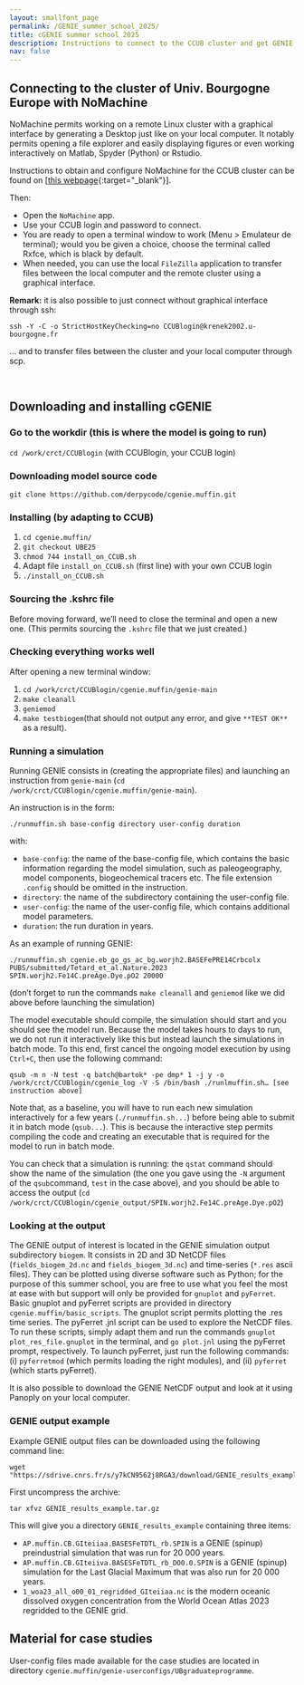 ```yaml
---
layout: smallfont_page
permalink: /GENIE_summer_school_2025/
title: cGENIE summer school 2025
description: Instructions to connect to the CCUB cluster and get GENIE running
nav: false
---
```

## Connecting to the cluster of Univ. Bourgogne Europe with NoMachine

NoMachine permits working on a remote Linux cluster with a graphical interface by generating a Desktop just like on your local computer. It notably permits opening a file explorer and easily displaying figures or even working interactively on Matlab, Spyder (Python) or Rstudio.

Instructions to obtain and configure NoMachine for the CCUB cluster can be found on [[this webpage](https://ccub.u-bourgogne.fr/dnum-ccub/spip.php?article961){:target="_blank"}].

Then:
- Open the `NoMachine` app.
- Use your CCUB login and password to connect.
- You are ready to open a terminal window to work (Menu > Emulateur de terminal); would you be given a choice, choose the terminal called Rxfce, which is black by default.
- When needed, you can use the local `FileZilla` application to transfer files between the local computer and the remote cluster using a graphical interface.

__Remark:__ it is also possible to just connect without graphical interface through ssh: 
```
ssh -Y -C -o StrictHostKeyChecking=no CCUBlogin@krenek2002.u-bourgogne.fr
```
… and to transfer files between the cluster and your local computer through scp.

<p>&nbsp;</p>

## Downloading and installing cGENIE

### Go to the workdir (this is where the model is going to run)

`cd /work/crct/CCUBlogin` (with CCUBlogin, your CCUB login)

### Downloading model source code

`git clone https://github.com/derpycode/cgenie.muffin.git`

### Installing (by adapting to CCUB)

1. `cd cgenie.muffin/`
2. `git checkout UBE25`
3. `chmod 744 install_on_CCUB.sh`
4. Adapt file `install_on_CCUB.sh` (first line) with your own CCUB login 
5. `./install_on_CCUB.sh`

### Sourcing the .kshrc file

Before moving forward, we’ll need to close the terminal and open a new one. (This permits sourcing the `.kshrc` file that we just created.)

### Checking everything works well

After opening a new terminal window:
1. `cd /work/crct/CCUBlogin/cgenie.muffin/genie-main`
2. `make cleanall`
3. `geniemod`
4. `make testbiogem`(that should not output any error, and give `**TEST OK**` as a result).

### Running a simulation

Running GENIE consists in (creating the appropriate files) and launching an instruction from `genie-main` (`cd /work/crct/CCUBlogin/cgenie.muffin/genie-main`).

An instruction is in the form:
```
./runmuffin.sh base-config directory user-config duration
```
with:
- `base-config`: the name of the base-config file, which contains the basic information regarding the model simulation, such as paleogeography, model components, biogeochemical tracers etc. The file extension `.config` should be omitted in the instruction. 
- `directory`: the name of the subdirectory containing the user-config file.
- `user-config`: the name of the user-config file, which contains additional model parameters.
- `duration`: the run duration in years.

As an example of running GENIE:
```
./runmuffin.sh cgenie.eb_go_gs_ac_bg.worjh2.BASEFePRE14Crbcolx PUBS/submitted/Tetard_et_al.Nature.2023 SPIN.worjh2.Fe14C.preAge.Dye.pO2 20000
```
(don’t forget to run the commands `make cleanall` and `geniemod` like we did above before launching the simulation)

The model executable should compile, the simulation should start and you should see the model run. Because the model takes hours to days to run, we do not run it interactively like this but instead launch the simulations in batch mode. To this end, first cancel the ongoing model execution by using `Ctrl+C`, then use the following command:
```
qsub -m n -N test -q batch@bartok* -pe dmp* 1 -j y -o /work/crct/CCUBlogin/cgenie_log -V -S /bin/bash ./runlmuffin.sh… [see instruction above]
```

Note that, as a baseline, you will have to run each new simulation interactively for a few years (`./runmuffin.sh...`) before being able to submit it in batch mode (`qsub...`). This is because the interactive step permits compiling the code and creating an executable that is required for the model to run in batch mode.

You can check that a simulation is running: the `qstat` command should show the name of the simulation (the one you gave using the `-N` argument of the `qsub`command, `test` in the case above), and you should be able to access the output (`cd /work/crct/CCUBlogin/cgenie_output/SPIN.worjh2.Fe14C.preAge.Dye.pO2`)

### Looking at the output

The GENIE output of interest is located in the GENIE simulation output subdirectory `biogem`. It consists in 2D and 3D NetCDF files (`fields_biogem_2d.nc` and `fields_biogem_3d.nc`) and time-series (`*.res` ascii files). They can be plotted using diverse software such as Python; for the purpose of this summer school, you are free to use what you feel the most at ease with but support will only be provided for `gnuplot` and `pyFerret`. Basic gnuplot and pyFerret scripts are provided in directory `cgenie.muffin/basic_scripts`. The gnuplot script permits plotting the .res time series. The pyFerret .jnl script can be used to explore the NetCDF files. To run these scripts, simply adapt them and run the commands `gnuplot plot_res_file.gnuplot` in the terminal, and `go plot.jnl` using the pyFerret prompt, respectively. To launch pyFerret, just run the following commands: (i) `pyferretmod` (which permits loading the right modules), and (ii) `pyferret` (which starts pyFerret).

It is also possible to download the GENIE NetCDF output and look at it using Panoply on your local computer.

### GENIE output example

Example GENIE output files can be downloaded using the following command line:

```
wget "https://sdrive.cnrs.fr/s/y7kCN9562j8RGA3/download/GENIE_results_example.tar.gz"
```

First uncompress the archive:
```
tar xfvz GENIE_results_example.tar.gz
```

This will give you a directory `GENIE_results_example` containing three items:
- `AP.muffin.CB.GIteiiaa.BASESFeTDTL_rb.SPIN` is a GENIE (spinup) preindustrial simulation that was run for 20 000 years.
- `AP.muffin.CB.GIteiiva.BASESFeTDTL_rb_DO0.0.SPIN` is a GENIE (spinup) simulation for the Last Glacial Maximum that was also run for 20 000 years.
- `1_woa23_all_o00_01_regridded_GIteiiaa.nc` is the modern oceanic dissolved oxygen concentration from the World Ocean Atlas 2023 regridded to the GENIE grid.

## Material for case studies

User-config files made available for the case studies are located in directory `cgenie.muffin/genie-userconfigs/UBgraduateprogramme`.








